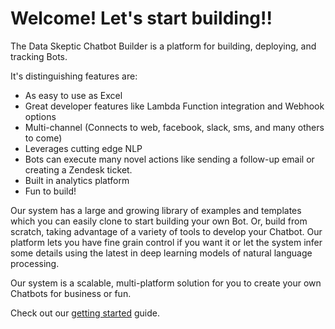 # Welcome!  Let's start building!!

The Data Skeptic Chatbot Builder is a platform for building, deploying, and tracking Bots.

It's distinguishing features are:

* As easy to use as Excel
* Great developer features like Lambda Function integration and Webhook options
* Multi-channel (Connects to web, facebook, slack, sms, and many others to come)
* Leverages cutting edge NLP
* Bots can execute many novel actions like sending a follow-up email or creating a Zendesk ticket.
* Built in analytics platform
* Fun to build!

Our system has a large and growing library of examples and templates which you can easily clone to start building your own Bot.  Or, build from scratch, taking advantage of a variety of tools to develop your Chatbot.  Our platform lets you have fine grain control if you want it or let the system infer some details using the latest in deep learning models of natural language processing.

Our system is a scalable, multi-platform solution for you to create your own Chatbots for business or fun.

Check out our [getting started](getting-started/) guide.
